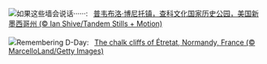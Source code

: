 ![](https://www.bing.com/th?id=OHR.ChacoCulture_ZH-CN2098865361_UHD.jpg&w=1000)如果这些墙会说话······:&nbsp;&ensp;[普韦布洛·博尼托镇，查科文化国家历史公园，美国新墨西哥州 (© Ian Shive/Tandem Stills + Motion)](https://www.bing.com/th?id=OHR.ChacoCulture_ZH-CN2098865361_UHD.jpg)
<br><br/>
![](https://www.bing.com/th?id=OHR.CliffsEtretat_EN-US8125687089_UHD.jpg&w=1000)Remembering D-Day:&nbsp;&ensp;[The chalk cliffs of Étretat, Normandy, France (© MarcelloLand/Getty Images)](https://www.bing.com/th?id=OHR.CliffsEtretat_EN-US8125687089_UHD.jpg)
<br><br/>

